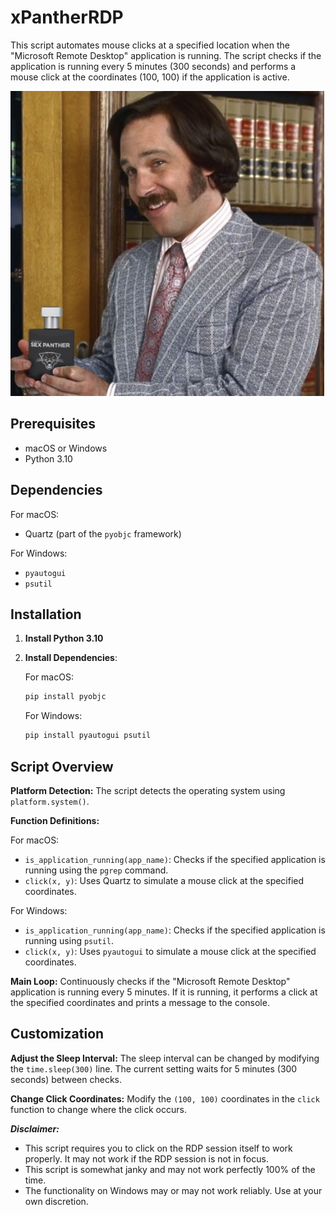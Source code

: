 # xPantherRDP

This script automates mouse clicks at a specified location when the "Microsoft Remote Desktop" application is running. The script checks if the application is running every 5 minutes (300 seconds) and performs a mouse click at the coordinates (100, 100) if the application is active.

![files](./xpanther.png)

## Prerequisites

- macOS or Windows
- Python 3.10

## Dependencies

For macOS:
- Quartz (part of the `pyobjc` framework)

For Windows:
- `pyautogui`
- `psutil`

## Installation

1. **Install Python 3.10**

2. **Install Dependencies**:
   
   For macOS:
   ```bash
   pip install pyobjc
   ```

   For Windows:
   ```bash
   pip install pyautogui psutil
    ```

## Script Overview

**Platform Detection:** The script detects the operating system using `platform.system()`.

**Function Definitions:**

For macOS:
* `is_application_running(app_name)`: Checks if the specified application is running using the `pgrep` command.
* `click(x, y)`: Uses Quartz to simulate a mouse click at the specified coordinates.

For Windows:
* `is_application_running(app_name)`: Checks if the specified application is running using `psutil`.
* `click(x, y)`: Uses `pyautogui` to simulate a mouse click at the specified coordinates.

**Main Loop:** Continuously checks if the "Microsoft Remote Desktop" application is running every 5 minutes. If it is running, it performs a click at the specified coordinates and prints a message to the console.

## Customization

**Adjust the Sleep Interval:** The sleep interval can be changed by modifying the `time.sleep(300)` line. The current setting waits for 5 minutes (300 seconds) between checks.

**Change Click Coordinates:** Modify the `(100, 100)` coordinates in the `click` function to change where the click occurs.

***Disclaimer:***
* This script requires you to click on the RDP session itself to work properly. It may not work if the RDP session is not in focus.
* This script is somewhat janky and may not work perfectly 100% of the time.
* The functionality on Windows may or may not work reliably. Use at your own discretion.
